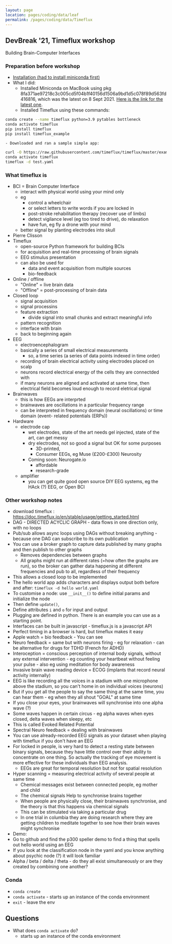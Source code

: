 ```yaml
---
layout: page
location: pages/coding/data/leaf
permalink: /pages/coding/data/Timeflux
---
```


## DevBreak '21, Timeflux workshop

Building Brain-Computer Interfaces 

### Preparation before workshop

- [Installation (had to install miniconda first)](https://doc.timeflux.io/en/stable/usage/getting_started.html)
- What I did:
    - Installed Miniconda on MacBook using pkg 8fa371ae97218c3c005cd5f04b1f40156d1506a9bd1d5c078f89d563fd416816, which was the latest on 8 Sept 2021. [Here is the link for the latest one](https://repo.anaconda.com/miniconda/Miniconda3-latest-MacOSX-x86_64.pkg).
    - Installed Timeflux using these commands:  

```bash
conda create --name timeflux python=3.9 pytables bottleneck
conda activate timeflux
pip install timeflux
pip install timeflux_example
```

    - Downloaded and ran a sample simple app:

```bash
curl -O https://raw.githubusercontent.com/timeflux/timeflux/master/examples/test.yaml
conda activate timeflux
timeflux -d test.yaml
```

### What timeflux is

- BCI = Brain Computer Interface
    - interact with physical world using your mind only
    - eg 
        - control a wheelchair
        - or select letters to write words if you are locked in
        - post-stroke rehabilitation therapy (recover use of limbs)
        - detect vigilance level (eg too tired to drive), do relaxation
        - have fun, eg fly a drone with your mind
    - better signal by planting electrodes into skull
- Pierre Clisson
- Timeflux 
    - open-source Python framework for building BCIs
    - for acquisition and real-time processing of brain signals
    - EEG stimulus presentation
    - can also be used for 
        - data and event acquisition from multiple sources
        - bio-feedback
- Online / offline
    - "Online" = live brain data
    - "Offline" = post-processing of brain data
- Closed loop
    - signal acquisition
    - signal processins
    - feature extraction
        - divide signal into small chunks and extract meaningful info
    - pattern recognition
    - interface with brain
    - back to beginning again
- EEG
    - electroencephalogram
    - basically a series of small electrical measurements
        - so, a time series (a series of data points indexed in time order)
    - recording of brain electrical activity using electrodes placed on scalp
    - neurons record electrical energy of the cells they are connectded with
    - if many neurons are aligned and activated at same time, then electrical field becomes loud enough to record eletrical signal
- Brainwaves
    - this is how EEGs are interprted
    - brainwaves are oscillations in a particular frequency range
    - can be interpreted in frequency domain (neural oscillations) or time domain (event- related potentials (ERPs))
- Hardware
    - electrode cap
        - wet electrodes, state of the art needs gel injected, state of the art, can get messy
        - dry electrodes, not so good a signal but OK for some purposes
            - 3D-printed, 
            - Consumer EEGs, eg Muse (£200-£300) Neurosity
        - Coming soon: Neurogate.io
            - affordable
            - research-grade
    - amplifier
        - you can get quite good open source DIY EEG systems, eg the HAck (?) EEG, or Open BCI


### Other workshop notes

- download timeflux : https://doc.timeflux.io/en/stable/usage/getting_started.html
- DAG - DIRECTED ACYCLIC GRAPH - data flows in one direction only, with no loops
- Pub/sub allows async loops using DAGs without breaking anything - because one DAG can subscribe to its own publication 
- You can use a broker graph to capture data published by many graphs and then publish to other graphs 
    - Removes dependencies between graphs 
    - All graphs might run at different rates (=how often the graphs are run), so the broker can gather data happening at different frequencies and pub to all, regardless of their frequency 
- This allows a closed loop to be implemented 
- The hello world app adds characters and displays output both before and after: `timeflux -d hello world.yaml`
- To customise a node: use `__init__()` to define initial params and initialize the node 
- Then define `update()`, 
- Define attributes `i` and `o` for input and output 
- Plugging are defined in python. There is an example you can use as a starting point.
- Interfaces can be built in javascript - timeflux.js is a javascript API
- Perfect timing in a browser is hard, but timeflux makes it easy 
- Apple watch = bio feedback - You can see 
- Neuro feedback = same but with neurons firing - eg for relaxation - can be alternative for drugs for TDHD (French for ADHD)
- Interoception = conscious perception of internal body signals, without any external intervention - eg counting your heartbeat without feeling your pulse - also eg using meditation for body awareness 
- Invasive brain wave reading device = ECOG (implants that record neural activity internally)
- EEG is like recording all the voices in a stadium with one microphone above the stadium, so you can't home in on individual voices (neurons)
- But if you get all the people to say the same thing at the same time, you can hear them - eg when they all shout "GOAL" at same time 
- If you close your eyes, your brainwaves will synchronise into one alpha wave (?)
- Some waves happen in certain circus - eg alpha waves when eyes closed, delta waves when sleepy, etc 
- This is called Evoked Related Potential 
- Spectral Neuro feedback = dealing with brainwaves 
- You can use already-recorded EEG signals as your dataset when playing with timeflux if you don't have an EEG
- For locked in people, is very hard to detect a resting state between binary signals, because they have little control over their ability to concentrate on one thing. So actually the tracking of eye movement is more effective for these individuals than EEG analysis.
    - EEGs are great for temporal resolution but not for spatial resolution 
- Hyper scanning = measuring electrical activity of several people at same time 
    - Chemical messages exist between connected people, eg mother and child 
    - The chemical signals Help to synchronise brains together 
    - When people are physically close, their brainwaves synchronise, and the theory is that this happens via chemical signals 
    - This can be stimulated via taking a particular drug 
    - In one trial in columbia they are doing research where they are getting children to meditate together to see how their brain waves might synchronise 
- Demo:
- Go to github and find the p300 speller demo to find a thing that spells out hello world using an EEG
- If you look at the classification node in the yaml and you know anything about psychic node (?) it will look familiar 
- Alpha / beta / delta / theta - do they all exist simultaneously or are they created by combining one another?

### Conda

- `conda create`
- `conda activate` - starts up an instance of the conda environment
- `exit` - leave the env

## Questions

- What does `conda activate` do?
    - starts up an instance of the conda environment
